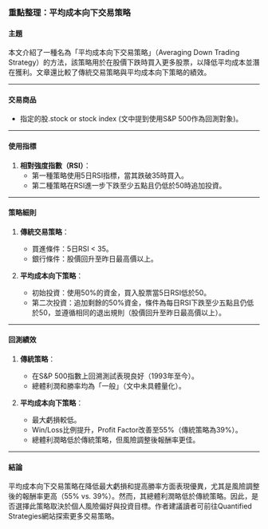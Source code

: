 ### 重點整理：平均成本向下交易策略

#### 主題  
本文介紹了一種名為「平均成本向下交易策略」（Averaging Down Trading Strategy）的方法，該策略用於在股價下跌時買入更多股票，以降低平均成本並潛在獲利。文章還比較了傳統交易策略與平均成本向下策略的績效。

---

#### 交易商品  
- 指定的股.stock or stock index (文中提到使用S&P 500作為回測對象)。

---

#### 使用指標  
1. **相對強度指數（RSI）**：  
   - 第一種策略使用5日RSI指標，當其跌破35時買入。  
   - 第二種策略在RSI進一步下跌至少五點且仍低於50時追加投資。

---

#### 策略細則  
1. **傳統交易策略**：  
   - 買進條件：5日RSI < 35。  
   - 銀行條件：股價回升至昨日最高價以上。  

2. **平均成本向下策略**：  
   - 初始投資：使用50%的資金，買入股票當5日RSI低於50。  
   - 第二次投資：追加剩餘的50%資金，條件為每日RSI下跌至少五點且仍低於50，並遵循相同的退出規則（股價回升至昨日最高價以上）。  

---

#### 回測績效  
1. **傳統策略**：  
   - 在S&P 500指數上回溯測試表現良好（1993年至今）。  
   - 總體利潤和勝率均為「一般」（文中未具體量化）。  

2. **平均成本向下策略**：  
   - 最大虧損較低。  
   - Win/Loss比例提升，Profit Factor改善至55%（傳統策略為39%）。  
   - 總體利潤略低於傳統策略，但風險調整後報酬率更佳。  

---

#### 結論  
平均成本向下交易策略在降低最大虧損和提高勝率方面表現優異，尤其是風險調整後的報酬率更高（55% vs. 39%）。然而，其總體利潤略低於傳統策略。因此，是否選擇此策略取決於個人風險偏好與投資目標。作者建議讀者可前往Quantified Strategies網站探索更多交易策略。
